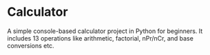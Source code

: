 # Calculator
A simple console-based calculator project in Python for beginners. It includes 13 operations like arithmetic, factorial, nPr/nCr, and base conversions etc.
